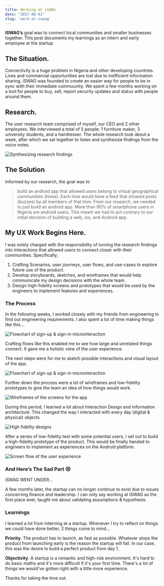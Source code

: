 ```yaml
---
title: Working at iSWAG
date: "2017-06-01"
slug: 'work-at-iswag'
---
```


**ISWAG’s** goal was to connect local communities and smaller businesses together. This post documents my learnings as an intern and early employee at the startup

## The Situation.

Connectivity is a huge problem in Nigeria and other developing countries. Lives and commercial opportunities are lost due to inefficient information sharing. iSWAG was founded to create an easier way for people to be in sync with their immediate commuunity. We spent a few months working on a tool for people to buy, sell, report security updates and status with people around them.

## Research.

The user research team comprised of myself, our CEO and 2 other employees. We interviewed a total of 5 people; 1 furniture maker, 3 university students, and a hairdresser. The whole research took about a week, after which we sat together to listen and synthesize findings from the voice notes.

![Synthesizing research findings ](./images/meeting1.jpeg)

## The Solution

Informed by our research, the goal was to

> build an android app that allowed users belong to virtual geographical communities (hives). Each hive would have a feed that showed posts (buzzes) by all members of that hive. From our research, we needed to just build an android app. More than 90% of smartphone users in Nigeria are android users. This meant we had to act contrary to our initial decision of building a web, ios, and Android app.

## My UX Work Begins Here.

I was solely charged with the responsibility of turning the research findings into interactions that allowed users to connect closer with their communities. Specifically;

1. Crafting Scenarios, user journeys, user flows, and use-cases to explore future use of the product.
2. Develop storyboards, sketches, and wireframes that would help communicate my design decisions with the whole team.
3. Design high-fidelity screens and prototypes that would be used by the engineers to implement features and experiences.

### The Process

In the following weeks, I worked closely with my friends from engineering to find out engineering requirements. I also spent a lot of time making things like this…

![Flowchart of sign-up & sign-in microinteraction](./images/flowchart_signin_signup.png)


Crafting flows like this enabled me to see how large and unrelated things connect. It gave me a holistic view of the user experience.

The next steps were for me to sketch possible interactions and visual layout of the app.

![Flowchart of sign-up & sign-in microinteraction](./images/sketches2.jpeg)

Further down the process were a lot of wireframes and low-fidelity prototypes to give the team an idea of how things would work.

![WIreframes of the screens for the app](./images/screenflow1.png)

During this period, I learned a lot about Interaction Design and information architecture. This changed the way I interacted with every day (digital & physical) objects.

![High fidelity designs](./images/high_fidelity1.png)

After a series of low-fidelity test with some potential users, I set out to build a high-fidelity prototype of the product. This would be finally handed to engineers to implement as experiences on the Android platform.

![Screen flow of the user experience](./images/wireframes1.png)

### And Here’s The Sad Part 😢

iSWAG WENT UNDER…

A few months later, the startup can no longer continue to exist due to issues concerning finance and leadership. I can only say working at iSWAG as the first place ever, taught me about validating assumptions & hypothesis.

### Learnings

I learned a lot from interning at a startup. Whenever I try to reflect on things we could have done better, 2 things come to mind... 

**Priority**. The product has to launch, as fast as possible. Whatever stops the product from launching early is the reason the startup will fail. In our case, this was the desire to build a perfect product from day 1. 

**Objectivity**. A startup is a romantic and high-risk environment. It's hard to do basic maths and it's more difficult if it's your first time. There's a lot of things we would've gotten right with a little more experience.

Thanks for taking the time out. 

